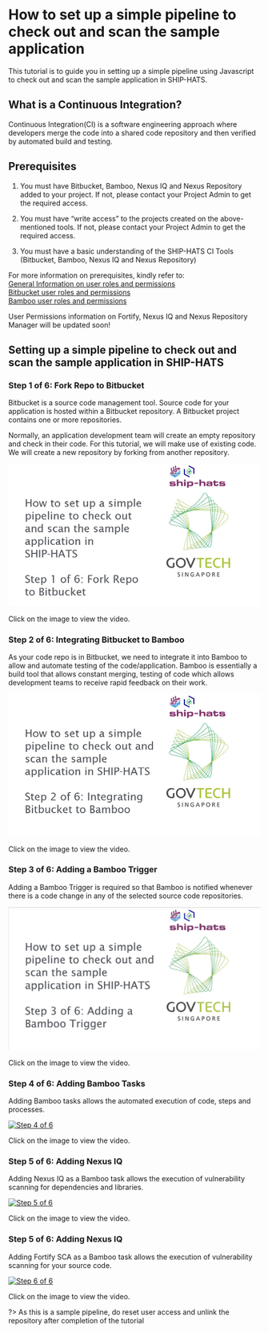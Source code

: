 # How to set up a simple pipeline to check out and scan the sample application
This tutorial is to guide you in setting up a simple pipeline using Javascript to check out and scan the sample application in SHIP-HATS.

## What is a Continuous Integration?
Continuous Integration(CI) is a software engineering approach where developers merge the code into a shared code repository and then verified by automated build and testing.

## Prerequisites
1. You must have Bitbucket, Bamboo, Nexus IQ and Nexus Repository added to your project.  If not, please contact your Project Admin to get the required access.

2. You must have “write access” to the projects created on the above-mentioned tools. If not, please contact your Project Admin to get the required access.

3. You must have a basic understanding of the SHIP-HATS CI Tools (Bitbucket, Bamboo, Nexus IQ and Nexus Repository)

For more information on prerequisites, kindly refer to: <br>
<a href="https://docs.developer.gov.sg/docs/ship-hats-documentation/#/user-roles-permissions">General Information on user roles and permissions</a><br>
<a href="https://docs.developer.gov.sg/docs/ship-hats-documentation/#/get-started/bitbucket-user-role">Bitbucket user roles and permissions</a><br>
<a href="https://docs.developer.gov.sg/docs/ship-hats-documentation/#/get-started/bamboo-user-roles">Bamboo user roles and permissions</a><br>

User Permissions information on Fortify, Nexus IQ and Nexus Repository Manager will be updated soon!

## Setting up a simple pipeline to check out and scan the sample application in SHIP-HATS

### Step 1 of 6: Fork Repo to Bitbucket
Bitbucket is a source code management tool. Source code for your application is hosted within a Bitbucket repository. A Bitbucket project contains one or more repositories.  

Normally, an application development team will create an empty repository and check in their code. For this tutorial, we will make use of existing code. We will create a new repository by forking from another repository. 

[![Step 1 of 6](Slide1.jpg)](https://youtu.be/y0znQiheC4Q)

Click on the image to view the video.


### Step 2 of 6: Integrating Bitbucket to Bamboo
As your code repo is in Bitbucket, we need to integrate it into Bamboo to allow and automate testing of the code/application. Bamboo is essentially a build tool that allows constant merging, testing of code  which allows  development teams to receive rapid feedback on their work.

[![Step 2 of 6](Slide6.jpg)](https://youtu.be/8ky79S2YfRg)

Click on the image to view the video.

### Step 3 of 6: Adding a Bamboo Trigger
Adding a Bamboo Trigger is required so that Bamboo is notified whenever there is a code change in any of the selected source code repositories. 

[![Step 3 of 6](slide19.png)](https://youtu.be/LyBSH4T4Lc4)

Click on the image to view the video.

### Step 4 of 6: Adding Bamboo Tasks
Adding Bamboo tasks allows the automated execution of code, steps and processes.

[![Step 4 of 6](slide29.png)](https://youtu.be/supsnqoPKqs)

Click on the image to view the video.

### Step 5 of 6: Adding Nexus IQ
Adding Nexus IQ as a Bamboo task allows the execution of vulnerability scanning for dependencies and libraries.

[![Step 5 of 6](slide25.png)](https://youtu.be/BW7_LRePBa8)

Click on the image to view the video.

### Step 5 of 6: Adding Nexus IQ
Adding Fortify SCA as a Bamboo task allows the execution of vulnerability scanning for your source code.

[![Step 6 of 6](slide26.png)](https://youtu.be/0GAtczJpKwA)

Click on the image to view the video.

?> As this is a sample pipeline, do reset user access and unlink the repository after completion of the tutorial
